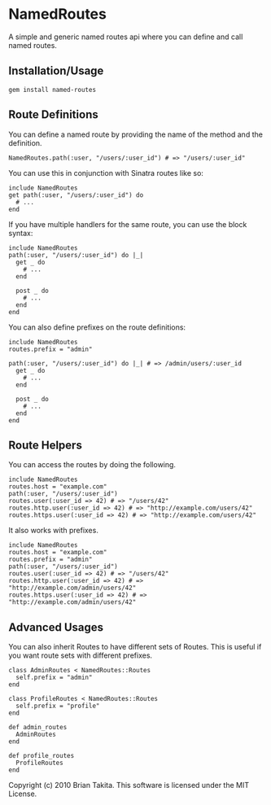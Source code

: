 # NamedRoutes

A simple and generic named routes api where you can define and call named routes.

## Installation/Usage

    gem install named-routes

## Route Definitions

You can define a named route by providing the name of the method and the definition.

    NamedRoutes.path(:user, "/users/:user_id") # => "/users/:user_id"

You can use this in conjunction with Sinatra routes like so:

    include NamedRoutes
    get path(:user, "/users/:user_id") do
      # ...
    end

If you have multiple handlers for the same route, you can use the block syntax:

    include NamedRoutes
    path(:user, "/users/:user_id") do |_|
      get _ do
        # ...
      end

      post _ do
        # ...
      end
    end

You can also define prefixes on the route definitions:

    include NamedRoutes
    routes.prefix = "admin"

    path(:user, "/users/:user_id") do |_| # => /admin/users/:user_id
      get _ do
        # ...
      end

      post _ do
        # ...
      end
    end

## Route Helpers

You can access the routes by doing the following.

    include NamedRoutes
    routes.host = "example.com"
    path(:user, "/users/:user_id")
    routes.user(:user_id => 42) # => "/users/42"
    routes.http.user(:user_id => 42) # => "http://example.com/users/42"
    routes.https.user(:user_id => 42) # => "http://example.com/users/42"

It also works with prefixes.

    include NamedRoutes
    routes.host = "example.com"
    routes.prefix = "admin"
    path(:user, "/users/:user_id")
    routes.user(:user_id => 42) # => "/users/42"
    routes.http.user(:user_id => 42) # => "http://example.com/admin/users/42"
    routes.https.user(:user_id => 42) # => "http://example.com/admin/users/42"

## Advanced Usages

You can also inherit Routes to have different sets of Routes. This is useful if you want route sets with different prefixes.

    class AdminRoutes < NamedRoutes::Routes
      self.prefix = "admin"
    end

    class ProfileRoutes < NamedRoutes::Routes
      self.prefix = "profile"
    end

    def admin_routes
      AdminRoutes
    end

    def profile_routes
      ProfileRoutes
    end

Copyright (c) 2010 Brian Takita. This software is licensed under the MIT License.
